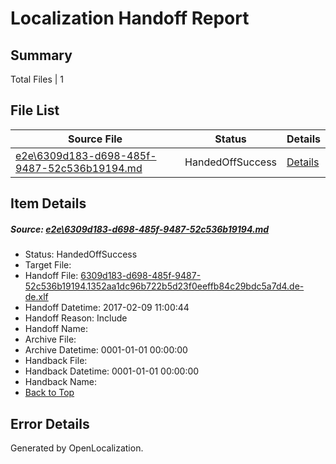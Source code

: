 # <a name='report-top'></a> Localization Handoff Report

## Summary
 Total Files | 1

## File List
 Source File | Status | Details 
 ----------- | ------ | ------- 
 [e2e\6309d183-d698-485f-9487-52c536b19194.md](https://github.com/OpenLocalizationTestOrg/ol-test0/blob/a7902e8207f673e1e994fab7b09c625214d9af4e/e2e/6309d183-d698-485f-9487-52c536b19194.md) | HandedOffSuccess | [Details](#f46585a6adeb277334add0ec9d7c0ffe02f5af4b2)

## Item Details
##### <a name='f46585a6adeb277334add0ec9d7c0ffe02f5af4b2'></a> Source: [e2e\6309d183-d698-485f-9487-52c536b19194.md](https://github.com/OpenLocalizationTestOrg/ol-test0/blob/a7902e8207f673e1e994fab7b09c625214d9af4e/e2e/6309d183-d698-485f-9487-52c536b19194.md)
* Status: HandedOffSuccess
* Target File: 
* Handoff File: [6309d183-d698-485f-9487-52c536b19194.1352aa1dc96b722b5d23f0eeffb84c29bdc5a7d4.de-de.xlf](https://github.com/OpenLocalizationTestOrg/ol-test0-handoff/blob/065d2724fdd27478fd16fe022e3edbda60e130fc/ol-handoff/OpenLocalizationTestOrg/ol-test0-dede/shujia/mt/6309d183-d698-485f-9487-52c536b19194.1352aa1dc96b722b5d23f0eeffb84c29bdc5a7d4.de-de.xlf)
* Handoff Datetime: 2017-02-09 11:00:44
* Handoff Reason: Include
* Handoff Name: 
* Archive File: 
* Archive Datetime: 0001-01-01 00:00:00
* Handback File: 
* Handback Datetime: 0001-01-01 00:00:00
* Handback Name: 
* [Back to Top](#report-top)


## Error Details

Generated by OpenLocalization.
